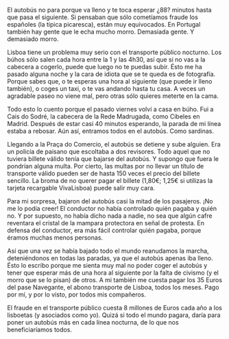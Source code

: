 El autobús no para porque va lleno y te toca esperar ¿88? minutos hasta que pasa el siguiente.
Si pensaban que sólo cometíamos fraude los españoles (la típica picaresca), están muy equivocados. En Portugal también hay gente que le echa mucho morro. Demasiada gente. Y demasiado morro.

Lisboa tiene un problema muy serio con el transporte público nocturno. Los búhos sólo salen cada hora entre la 1 y las 4h30, así que si no vas a la cabecera a cogerlo, puede que luego no te puedas subir. Ésto me ha pasado alguna noche y la cara de idiota que se te queda es de fotografía. Porque sabes que, o te esperas una hora al siguiente (que puede ir lleno también), o coges un taxi, o te vas andando hasta tu casa. A veces un agradable paseo no viene mal, pero otras sólo quieres meterte en la cama.

Todo esto lo cuento porque el pasado viernes volví a casa en búho. Fui a Cais do Sodré, la cabecera de la Rede Madrugada, como Cibeles en Madrid. Después de estar casi 40 minutos esperando, la parada de mi línea estaba a rebosar. Aún así, entramos todos en el autobús. Como sardinas.

Llegando a la Praça do Comercio, el autobús se detiene y sube alguien. Era un policía de paisano que escoltaba a dos revisores. Todo aquel que no tuviera billete válido tenía que bajarse del autobús. Y supongo que fuera le pondrían alguna multa. Por cierto, las multas por no llevar un título de transporte válido pueden ser de hasta 150 veces el precio del billete sencillo. La broma de no querer pagar el billete (1,80€; 1,25€ si utilizas la tarjeta recargable VivaLisboa) puede salir muy cara.

Para mi sorpresa, bajaron del autobús casi la mitad de los pasajeros. ¡No me lo podía creer! El conductor no había controlado quién pagaba y quién no. Y por supuesto, no había dicho nada a nadie, no sea que algún cafre reventara el cristal de la mampara protectora en señal de protesta. En defensa del conductor, era más fácil controlar quién pagaba, porque éramos muchas menos personas.

Así que una vez se había bajado todo el mundo reanudamos la marcha, deteniéndonos en todas las paradas, ya que el autobús apenas iba lleno. Ésto lo escribo porque me sienta muy mal no poder coger el autobús y tener que esperar más de una hora al siguiente por la falta de civismo (y el morro que se lo pisan) de otros. A mi también me cuesta pagar los 35 Euros del pase Navegante, el abono transporte de Lisboa, todos los meses. Pago por mí, y por lo visto, por todos mis compañeros.

El fraude en el transporte público cuesta 8 millones de Euros cada año a los lisboetas (y asociados como yo). Quizá si todo el mundo pagara, daría para poner un autobús más en cada línea nocturna, de lo que nos beneficiaríamos todos.